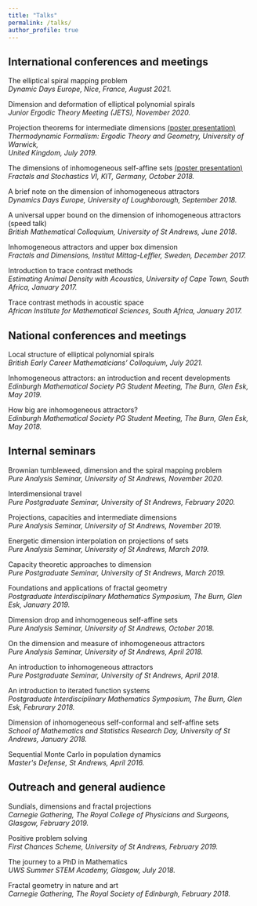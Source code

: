 ```yaml
---
title: "Talks"
permalink: /talks/
author_profile: true
---
```


<!--[See a map of all the places I've given a talk!](https://stuartburrell.github.io/talkmap.html)-->

## International conferences and meetings   

The elliptical spiral mapping problem  
*Dynamic Days Europe, Nice, France, August 2021.*  

Dimension and deformation of elliptical polynomial spirals  
*Junior Ergodic Theory Meeting (JETS), November 2020.*  

Projection theorems for intermediate dimensions [(poster presentation)](https://stuartburrell.github.io/files/poster2.pdf)  
*Thermodynamic Formalism: Ergodic Theory and Geometry, University of Warwick,  
United Kingdom, July 2019.*  

The dimensions of inhomogeneous self-affine sets [(poster presentation)](https://stuartburrell.github.io/files/poster.pdf)  
*Fractals and Stochastics VI, KIT, Germany, October 2018.*

A brief note on the dimension of inhomogeneous attractors  
*Dynamics Days Europe, University of Loughborough, September 2018.*  

A universal upper bound on the dimension of inhomogeneous attractors (speed talk)  
*British Mathematical Colloquium, University of St Andrews, June 2018*.  

Inhomogeneous attractors and upper box dimension  
*Fractals and Dimensions, Institut Mittag-Leffler, Sweden, December 2017.*  

Introduction to trace contrast methods  
*Estimating Animal Density with Acoustics, University of Cape Town, South Africa, January 2017.*    

Trace contrast methods in acoustic space  
*African Institute for Mathematical Sciences, South Africa, January 2017.*  

## National conferences and meetings
Local structure of elliptical polynomial spirals  
*British Early Career Mathematicians’ Colloquium, July 2021.*  

Inhomogeneous attractors: an introduction and recent developments  
*Edinburgh Mathematical Society PG Student Meeting, The Burn, Glen Esk, May 2019.*  

How big are inhomogeneous attractors?  
*Edinburgh Mathematical Society PG Student Meeting, The Burn, Glen Esk, May 2018.*  

## Internal seminars
Brownian tumbleweed, dimension and the spiral mapping problem  
*Pure Analysis Seminar, University of St Andrews, November 2020.*  

Interdimensional travel  
*Pure Postgraduate Seminar, University of St Andrews, February 2020.*  

Projections, capacities and intermediate dimensions   
*Pure Analysis Seminar, University of St Andrews, November 2019.*  

Energetic dimension interpolation on projections of sets  
*Pure Analysis Seminar, University of St Andrews, March 2019.*  

Capacity theoretic approaches to dimension  
*Pure Postgraduate Seminar, University of St Andrews, March 2019.*    

Foundations and applications of fractal geometry  
*Postgraduate Interdisciplinary Mathematics Symposium, The Burn, Glen Esk, January 2019.*  

Dimension drop and inhomogeneous self-affine sets  
*Pure Analysis Seminar, University of St Andrews, October 2018.*  

On the dimension and measure of inhomogeneous attractors  
*Pure Analysis Seminar, University of St Andrews, April 2018.*  

An introduction to inhomogeneous attractors  
*Pure Postgraduate Seminar, University of St Andrews, April 2018.*

An introduction to iterated function systems  
*Postgraduate Interdisciplinary Mathematics Symposium, The Burn, Glen Esk, Februrary 2018.*  

Dimension of inhomogeneous self-conformal and self-affine sets  
*School of Mathematics and Statistics Research Day, University of St Andrews, January 2018.*  

Sequential Monte Carlo in population dynamics  
*Master's Defense, St Andrews, April 2016.*

## Outreach and general audience
Sundials, dimensions and fractal projections  
*Carnegie Gathering, The Royal College of Physicians and Surgeons, Glasgow, February 2019.*  

Positive problem solving  
*First Chances Scheme, University of St Andrews, February 2019.*  

The journey to a PhD in Mathematics  
*UWS Summer STEM Academy, Glasgow, July 2018.*  

Fractal geometry in nature and art  
*Carnegie Gathering, The Royal Society of Edinburgh, February 2018.*  
